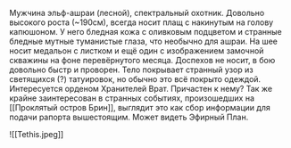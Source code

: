 Мужчина эльф-ашраи (лесной), спектральный охотник. Довольно высокого роста (~190см), всегда носит плащ с накинутым на голову капюшоном. У него бледная кожа с оливковым подцветом и странные бледные мутные туманистые глаза, что необычно для ашраи. На шее носит медальон с листком и ещё один с изображением замочной скважины на фоне перевёрнутого месяца.
Доспехов не носит, в бою довольно быстр и проворен. Тело покрывает странный узор из светящихся (?) татуировок, но обычно это всё покрыто одеждой.
Интересуется орденом Хранителей Врат. Причастен к нему? 
Так же крайне заинтересован в странных событиях, произошедших на [[Проклятый остров Брин]], выглядит это как сбор информации для подачи рапорта вышестоящим.
Может видеть Эфирный План.

![[Tethis.jpeg]]
